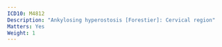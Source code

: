 ```yaml
---
ICD10: M4812
Description: "Ankylosing hyperostosis [Forestier]: Cervical region"
Matters: Yes
Weight: 1
---
```

